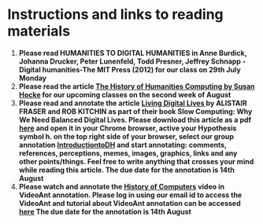 # Instructions and links to reading materials

1. **Please read HUMANITIES TO DIGITAL HUMANITIES in Anne Burdick, Johanna Drucker, Peter Lunenfeld, Todd Presner, Jeffrey Schnapp - Digital humanities-The MIT Press (2012) for our class on 29th July Monday**
2. **Please read the article [The History of Humanities Computing by Susan Hocke](https://companions.digitalhumanities.org/DH/?chapter=content/9781405103213_chapter_1.html) for our upcoming classes on the second week of August**
3. **Please read and annotate the article <u>Living Digital Lives </u> by ALISTAIR FRASER and ROB KITCHIN as part of their book Slow Computing: Why We Need Balanced Digital Lives. Please download this article as a pdf [here](https://www.slowcomputingbook.com/) and open it in your Chrome browser, active your Hypothesis symbol h. on the top right side of your browser, select our group annotation [IntroductiontoDH](https://hypothes.is/groups/7LZRoaqY/introductiontodh) and start annotating: comments, references, perceptions, memes, images, graphics, links and any other points/things. Feel free to write anything that crosses your mind while reading this article. The due date for the annotation is 14th August**
5. **Please watch and annotate the [History of Computers](https://ant.umn.edu/ciqthkklnj) video in VideoAnt annotation. Please log in using our email id to access the VideoAnt and tutorial about VideoAnt annotation can be accessed [here](https://ant.umn.edu/video_tutorials) The due date for the annotation is 14th August**
